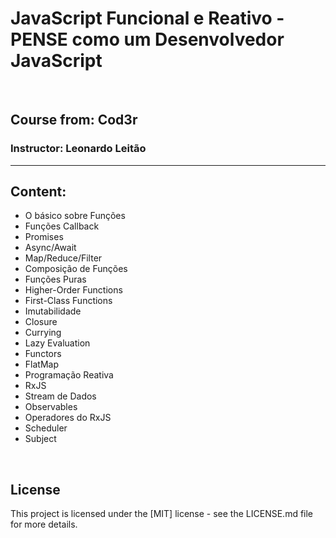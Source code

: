 # JavaScript Funcional e Reativo - PENSE como um Desenvolvedor JavaScript

<br>

## Course from: Cod3r
### Instructor: Leonardo Leitão
---
## Content:

- O básico sobre Funções
- Funções Callback
- Promises
- Async/Await
- Map/Reduce/Filter
- Composição de Funções
- Funções Puras
- Higher-Order Functions
- First-Class Functions
- Imutabilidade
- Closure
- Currying
- Lazy Evaluation
- Functors
- FlatMap
- Programação Reativa
- RxJS
- Stream de Dados
- Observables
- Operadores do RxJS
- Scheduler
- Subject



<br>

## License
This project is licensed under the [MIT] license - see the LICENSE.md file for more details.
